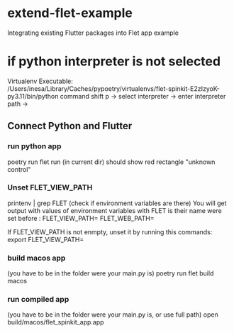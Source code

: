 # extend-flet-example
Integrating existing Flutter packages into Flet app example

# if python interpreter is not selected
Virtualenv
Executable:     /Users/inesa/Library/Caches/pypoetry/virtualenvs/flet-spinkit-E2zIzyoK-py3.11/bin/python
command shift p -> select interpreter -> enter interpreter path -> <Executable>

## Connect Python and Flutter

### run python app
poetry run flet run (in current dir)
should show red rectangle "unknown control"

### Unset FLET_VIEW_PATH

printenv | grep FLET
(check if environment variables are there)
You will get output with values of environment variables with FLET is their name were set before :
FLET_VIEW_PATH=<path>
FLET_WEB_PATH=<path>

If FLET_VIEW_PATH is not enmpty, unset it by running this commands:
export FLET_VIEW_PATH=

### build macos app
(you have to be in the folder were your main.py is)
poetry run flet build macos

### run compiled app
(you have to be in the folder were your main.py is, or use full path)
open build/macos/flet_spinkit_app.app

